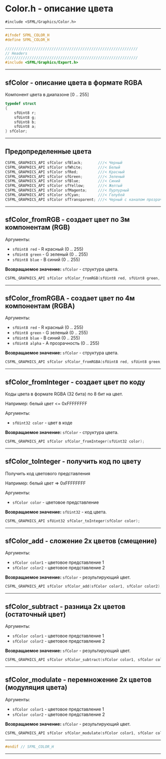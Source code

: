 # Color.h - описание цвета


```#include <SFML/Graphics/Color.h>```
<hr/>

```c
#ifndef SFML_COLOR_H
#define SFML_COLOR_H

////////////////////////////////////////////////////////////
// Headers
////////////////////////////////////////////////////////////
#include <SFML/Graphics/Export.h>
```
<hr/>

## sfColor - описание цвета в формате RGBA

Компонент цвета в диапазоне [0 .. 255]

```c
typedef struct
{
    sfUint8 r;
    sfUint8 g;
    sfUint8 b;
    sfUint8 a;
} sfColor;
```
<hr/>

## Предопределенные цвета

```c
CSFML_GRAPHICS_API sfColor sfBlack;       ///< Черный
CSFML_GRAPHICS_API sfColor sfWhite;       ///< Белый
CSFML_GRAPHICS_API sfColor sfRed;         ///< Красный
CSFML_GRAPHICS_API sfColor sfGreen;       ///< Зеленый
CSFML_GRAPHICS_API sfColor sfBlue;        ///< Синий
CSFML_GRAPHICS_API sfColor sfYellow;      ///< Желтый
CSFML_GRAPHICS_API sfColor sfMagenta;     ///< Пурпурный
CSFML_GRAPHICS_API sfColor sfCyan;        ///< Голубой
CSFML_GRAPHICS_API sfColor sfTransparent; ///< Черный с каналом прозрачности 
```
<hr/>

## sfColor_fromRGB - создает цвет по 3м компонентам (RGB)

Аргументы:

- ``sfUint8 red`` -   R красный  (0 .. 255)
- ``sfUint8 green`` - G зеленый  (0 .. 255)
- ``sfUint8 blue`` -  B синий    (0 .. 255)

**Возвращаемое значение:** ``sfColor`` - структура цвета.

```c
CSFML_GRAPHICS_API sfColor sfColor_fromRGB(sfUint8 red, sfUint8 green, sfUint8 blue);
```
<hr/>

## sfColor_fromRGBA - создает цвет по 4м компонентам (RGBA)

Аргументы:

- ``sfUint8 red`` -   R красный      (0 .. 255)
- ``sfUint8 green`` - G зеленый      (0 .. 255)
- ``sfUint8 blue`` -  B синий        (0 .. 255)
- ``sfUint8 alpha`` - A прозрачность (0 .. 255)

**Возвращаемое значение:** ``sfColor`` - структура цвета.

```c
CSFML_GRAPHICS_API sfColor sfColor_fromRGBA(sfUint8 red, sfUint8 green, sfUint8 blue, sfUint8 alpha);
```
<hr/>

## sfColor_fromInteger - создает цвет по коду

Коды цвета в формате RGBA (32 бита) по 8 бит на цвет.

Например: белый цвет <= 0xFFFFFFFF

Аргументы:

- ``sfUint32 color`` - цвет в коде

**Возвращаемое значение:** ``sfColor`` - структура цвета.

```c
CSFML_GRAPHICS_API sfColor sfColor_fromInteger(sfUint32 color);
```
<hr/>

## sfColor_toInteger - получить код по цвету

Получить код цветового представления

Например: белый цвет => 0xFFFFFFFF

Аргументы:

- ``sfColor color`` - цветовое представление

**Возвращаемое значение:** ``sfUint32`` - код цвета.

```c
CSFML_GRAPHICS_API sfUint32 sfColor_toInteger(sfColor color);
```
<hr/>

## sfColor_add - сложение 2х цветов (смещение)

Аргументы:

- ``sfColor color1`` - цветовое представление 1
- ``sfColor color2`` - цветовое представление 2

**Возвращаемое значение:** ``sfColor`` - результирующий цвет.

```c
CSFML_GRAPHICS_API sfColor sfColor_add(sfColor color1, sfColor color2);
```
<hr/>

## sfColor_subtract - разница 2х цветов (остаточный цвет)

Аргументы:

- ``sfColor color1`` - цветовое представление 1
- ``sfColor color2`` - цветовое представление 2

**Возвращаемое значение:** ``sfColor`` - результирующий цвет.

```c
CSFML_GRAPHICS_API sfColor sfColor_subtract(sfColor color1, sfColor color2);
```
<hr/>

## sfColor_modulate - перемножение 2х цветов (модуляция цвета)

Аргументы:

- ``sfColor color1`` - цветовое представление 1
- ``sfColor color2`` - цветовое представление 2

**Возвращаемое значение:** ``sfColor`` - результирующий цвет.

```c
CSFML_GRAPHICS_API sfColor sfColor_modulate(sfColor color1, sfColor color2);
```
<hr/>

```c
#endif // SFML_COLOR_H
```
<hr/>


